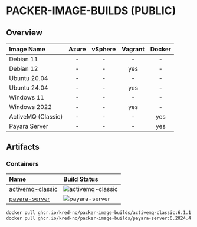 # PACKER-IMAGE-BUILDS (PUBLIC)

## Overview

| Image Name         | Azure | vSphere | Vagrant | Docker |
| :--                | :-:   | :-:     | :-:     | :-:    |
| Debian 11          | -     | -       | -       | -      |
| Debian 12          | -     | -       | yes     | -      |
| Ubuntu 20.04       | -     | -       | -       | -      |
| Ubuntu 24.04       | -     | -       | yes     | -      |
| Windows 11         | -     | -       | -       | -      |
| Windows 2022       | -     | -       | yes     | -      |
| ActiveMQ (Classic) | -     | -       | -       | yes    |
| Payara Server      | -     | -       | -       | yes    |

## Artifacts

### Containers

| Name | Build Status |
| :--  | :--          |
| [activemq-classic](https://github.com/kred-no/packer-image-builds/pkgs/container/packer-image-builds%2Factivemq-classic) | ![activemq-classic](https://img.shields.io/github/actions/workflow/status/kred-no/packer-image-builds/build-container-activemq-classic.yml) |
| [payara-server](https://github.com/kred-no/packer-image-builds/pkgs/container/packer-image-builds%2Fpayara-server)       | ![payara-server](https://img.shields.io/github/actions/workflow/status/kred-no/packer-image-builds/build-container-payara-server.yml)       |

```bash
docker pull ghcr.io/kred-no/packer-image-builds/activemq-classic:6.1.1
docker pull ghcr.io/kred-no/packer-image-builds/payara-server:6.2024.4
```

